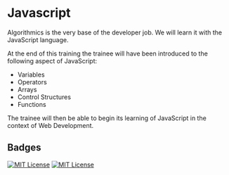 # Javascript

Algorithmics is the very base of the developer job. We will learn it with the JavaScript language.

At the end of this training the trainee will have been introduced to the following aspect of JavaScript:

* Variables
* Operators
* Arrays
* Control Structures
* Functions

The trainee will then be able to begin its learning of JavaScript in the context of Web Development.


## Badges

[![MIT License](https://img.shields.io/badge/JS-yellow.svg)](https://choosealicense.com/licenses/mit/)
[![MIT License](https://img.shields.io/badge/HTML-red.svg)](https://choosealicense.com/licenses/mit/)
